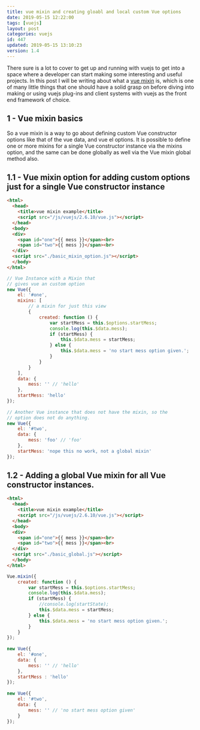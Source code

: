 ```yaml
---
title: vue mixin and creating gloabl and local custom Vue options
date: 2019-05-15 12:22:00
tags: [vuejs]
layout: post
categories: vuejs
id: 447
updated: 2019-05-15 13:10:23
version: 1.4
---
```


There sure is a lot to cover to get up and running with vuejs to get into a space where a developer can start making some interesting and useful projects. In this post I will be writing about what a [vue mixin](https://vuejs.org/v2/guide/mixins.html) is, which is one of many little things that one should have a solid grasp on before diving into making or using vuejs plug-ins and client systems with vuejs as the front end framework of choice.

<!-- more -->

## 1 - Vue mixin basics

So a vue mixin is a way to go about defining custom Vue constructor options like that of the vue data, and vue el options. It is possible to define one or more mixins for a single Vue constructor instance via the mixins option, and the same can be done globally as well via the Vue mixin global method also.

## 1.1 - Vue mixin option for adding custom options just for a single Vue constructor instance

```html
<html>
  <head>
    <title>vue mixin example</title>
    <script src="/js/vuejs/2.6.10/vue.js"></script>
  </head>
  <body>
  <div>
    <span id="one">{{ mess }}</span><br>
    <span id="two">{{ mess }}</span><br>
  </div>
  <script src="./basic_mixin_option.js"></script>
  </body>
</html>
```

```js
// Vue Instance with a Mixin that
// gives vue an custom option
new Vue({
    el: '#one',
    mixins: [
        // a mixin for just this view
        {
            created: function () {
                var startMess = this.$options.startMess;
                console.log(this.$data.mess);
                if (startMess) {
                    this.$data.mess = startMess;
                } else {
                    this.$data.mess = 'no start mess option given.';
                }
            }
        }
    ],
    data: {
        mess: '' // 'hello'
    },
    startMess: 'hello'
});
 
// Another Vue instance that does not have the mixin, so the
// option does not do anything.
new Vue({
    el: '#two',
    data: {
        mess: 'foo' // 'foo'
    },
    startMess: 'nope this no work, not a global mixin'
});
```

## 1.2 - Adding a global Vue mixin for all Vue constructor instances.

```html
<html>
  <head>
    <title>vue mixin example</title>
    <script src="/js/vuejs/2.6.10/vue.js"></script>
  </head>
  <body>
  <div>
    <span id="one">{{ mess }}</span><br>
    <span id="two">{{ mess }}</span><br>
  </div>
  <script src="./basic_global.js"></script>
  </body>
</html>
```

```js
Vue.mixin({
    created: function () {
        var startMess = this.$options.startMess;
        console.log(this.$data.mess);
        if (startMess) {
            //console.log(startState);
            this.$data.mess = startMess;
        } else {
            this.$data.mess = 'no start mess option given.';
        }
    }
});
 
new Vue({
    el: '#one',
    data: {
        mess: '' // 'hello'
    },
    startMess : 'hello'
});
 
new Vue({
    el: '#two',
    data: {
        mess: '' // 'no start mess option given'
    }
});
```